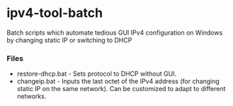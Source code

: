 # ipv4-tool-batch
Batch scripts which automate tedious GUI IPv4 configuration on Windows by changing static IP or switching to DHCP 

### Files

* restore-dhcp.bat - Sets protocol to DHCP without GUI.
* changeip.bat     - Inputs the last octet of the IPv4 address (for changing static IP on the same network). Can be customized to adapt to different networks.
